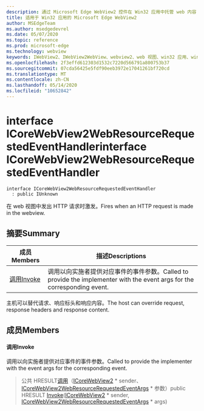 ```yaml
---
description: 通过 Microsoft Edge WebView2 控件在 Win32 应用中托管 web 内容
title: 适用于 Win32 应用的 Microsoft Edge WebView2
author: MSEdgeTeam
ms.author: msedgedevrel
ms.date: 05/07/2020
ms.topic: reference
ms.prod: microsoft-edge
ms.technology: webview
keywords: IWebView2、IWebView2WebView、webview2、web 视图、win32 应用、win32、edge、ICoreWebView2、ICoreWebView2Controller、浏览器控件、边缘 html
ms.openlocfilehash: 2f3effd612303d1532c7220d566791a800753b37
ms.sourcegitcommit: 07cda56425e5fdf90eeb3972e17041261bf720cd
ms.translationtype: MT
ms.contentlocale: zh-CN
ms.lasthandoff: 05/14/2020
ms.locfileid: "10652842"
---
```

# <span data-ttu-id="cdee4-104">interface ICoreWebView2WebResourceRequestedEventHandler</span><span class="sxs-lookup"><span data-stu-id="cdee4-104">interface ICoreWebView2WebResourceRequestedEventHandler</span></span> 

```
interface ICoreWebView2WebResourceRequestedEventHandler
  : public IUnknown
```

<span data-ttu-id="cdee4-105">在 web 视图中发出 HTTP 请求时激发。</span><span class="sxs-lookup"><span data-stu-id="cdee4-105">Fires when an HTTP request is made in the webview.</span></span>

## <span data-ttu-id="cdee4-106">摘要</span><span class="sxs-lookup"><span data-stu-id="cdee4-106">Summary</span></span>

 <span data-ttu-id="cdee4-107">成员</span><span class="sxs-lookup"><span data-stu-id="cdee4-107">Members</span></span>                        | <span data-ttu-id="cdee4-108">描述</span><span class="sxs-lookup"><span data-stu-id="cdee4-108">Descriptions</span></span>
--------------------------------|---------------------------------------------
[<span data-ttu-id="cdee4-109">调用</span><span class="sxs-lookup"><span data-stu-id="cdee4-109">Invoke</span></span>](#invoke) | <span data-ttu-id="cdee4-110">调用以向实施者提供对应事件的事件参数。</span><span class="sxs-lookup"><span data-stu-id="cdee4-110">Called to provide the implementer with the event args for the corresponding event.</span></span>

<span data-ttu-id="cdee4-111">主机可以替代请求、响应标头和响应内容。</span><span class="sxs-lookup"><span data-stu-id="cdee4-111">The host can override request, response headers and response content.</span></span>

## <span data-ttu-id="cdee4-112">成员</span><span class="sxs-lookup"><span data-stu-id="cdee4-112">Members</span></span>

#### <span data-ttu-id="cdee4-113">调用</span><span class="sxs-lookup"><span data-stu-id="cdee4-113">Invoke</span></span> 

<span data-ttu-id="cdee4-114">调用以向实施者提供对应事件的事件参数。</span><span class="sxs-lookup"><span data-stu-id="cdee4-114">Called to provide the implementer with the event args for the corresponding event.</span></span>

> <span data-ttu-id="cdee4-115">公共 HRESULT[调用](#invoke)（[ICoreWebView2](icorewebview2.md) \* sender、 [ICoreWebView2WebResourceRequestedEventArgs](icorewebview2webresourcerequestedeventargs.md) \* 参数）</span><span class="sxs-lookup"><span data-stu-id="cdee4-115">public HRESULT [Invoke](#invoke)([ICoreWebView2](icorewebview2.md) \* sender, [ICoreWebView2WebResourceRequestedEventArgs](icorewebview2webresourcerequestedeventargs.md) \* args)</span></span>

